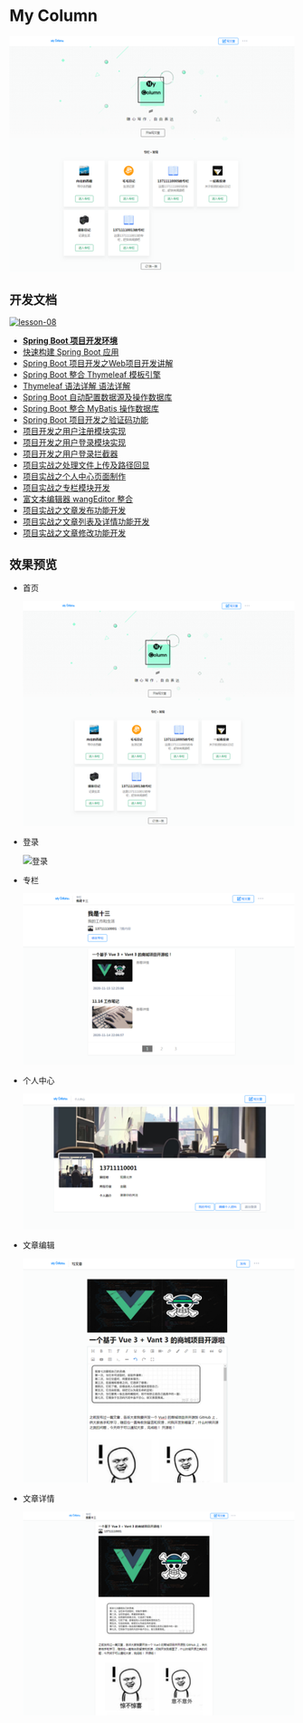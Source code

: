 # My Column

![index](static-files/首页.png)

## 开发文档


[![lesson-08](https://newbee-mall.oss-cn-beijing.aliyuncs.com/poster/store/lesson-08.png)](https://www.shiyanlou.com/courses/3228)

- [**Spring Boot 项目开发环境**](https://www.shiyanlou.com/courses/3228)
- [快速构建 Spring Boot 应用](https://www.shiyanlou.com/courses/3228)
- [Spring Boot 项目开发之Web项目开发讲解](https://www.shiyanlou.com/courses/3228)
- [Spring Boot 整合 Thymeleaf 模板引擎](https://www.shiyanlou.com/courses/3228)
- [Thymeleaf 语法详解 语法详解](https://www.shiyanlou.com/courses/3228)
- [Spring Boot 自动配置数据源及操作数据库](https://www.shiyanlou.com/courses/3228)
- [Spring Boot 整合 MyBatis 操作数据库](https://www.shiyanlou.com/courses/3228)
- [Spring Boot 项目开发之验证码功能](https://www.shiyanlou.com/courses/3228)
- [项目开发之用户注册模块实现](https://www.shiyanlou.com/courses/3228)
- [项目开发之用户登录模块实现](https://www.shiyanlou.com/courses/3228)
- [项目开发之用户登录拦截器](https://www.shiyanlou.com/courses/3228)
- [项目实战之处理文件上传及路径回显](https://www.shiyanlou.com/courses/3228)
- [项目实战之个人中心页面制作](https://www.shiyanlou.com/courses/3228)
- [项目实战之专栏模块开发](https://www.shiyanlou.com/courses/3228)
- [富文本编辑器 wangEditor 整合](https://www.shiyanlou.com/courses/3228)
- [项目实战之文章发布功能开发](https://www.shiyanlou.com/courses/3228)
- [项目实战之文章列表及详情功能开发](https://www.shiyanlou.com/courses/3228)
- [项目实战之文章修改功能开发](https://www.shiyanlou.com/courses/3228)


## 效果预览

- 首页

  ![首页](static-files/首页.png)

- 登录

  ![登录](static-files/登录.png)

- 专栏

  ![专栏](static-files/专栏页面.png)
  
- 个人中心

  ![个人中心](static-files/个人中心.png)

- 文章编辑

  ![文章编辑](static-files/文章编辑2.png)

- 文章详情

  ![文章详情](static-files/文章详情.png)
